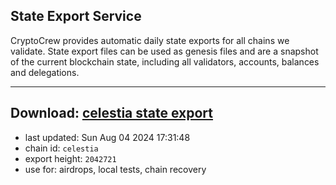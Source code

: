 ## State Export Service
CryptoCrew provides automatic daily state exports for all chains we validate. State export files can be used as genesis files and are a snapshot of the current blockchain state, including all validators, accounts, balances and delegations.

---
**Download: [celestia state export](https://dl-eu2.ccvalidators.com/SERVICE/celestia/celestia_export_2042721.json)**
---

- last updated: Sun Aug 04 2024 17:31:48
- chain id: `celestia`
- export height: `2042721`
- use for: airdrops, local tests, chain recovery
